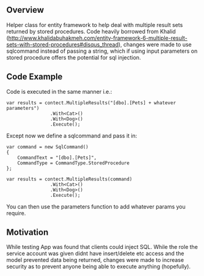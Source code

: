 ## Overview
Helper class for entity framework to help deal with multiple result sets returned by stored procedures. Code heavily borrowed from Khalid (http://www.khalidabuhakmeh.com/entity-framework-6-multiple-result-sets-with-stored-procedures#disqus_thread), changes were made to use sqlcommand instead of passing a string, which if using input parameters on stored procedure offers the potential for sql injection.

## Code Example
Code is executed in the same manner i.e.:
    
    var results = contect.MultipleResults("[dbo].[Pets] + whatever parameters")
                    .With<Cat>()
                    .With<Dog>()
                    .Execute();

Except now we define a sqlcommand and pass it in:

    var command = new SqlCommand()
    {   
        CommandText = "[dbo].[Pets]",
        CommandType = CommandType.StoredProcedure
    };

    var results = contect.MultipleResults(command)
                    .With<Cat>()
                    .With<Dog>()
                    .Execute();

You can then use the parameters function to add whatever params you require.

## Motivation
While testing App was found that clients could inject SQL. While the role the service account was given didnt have insert/delete etc access and the model prevented data being returned, changes were made to increase security as to prevent anyone being able to execute anything (hopefully).